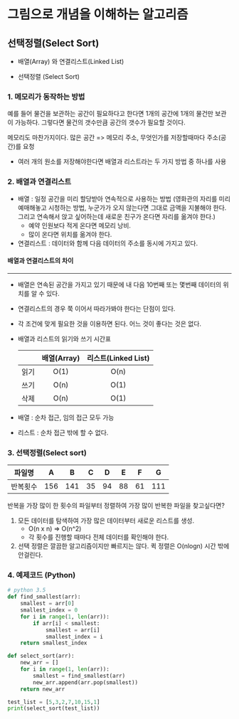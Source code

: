 # 그림으로 개념을 이해하는 알고리즘



## 선택정렬(Select Sort)

- 배열(Array) 와 연결리스트(Linked List)

- 선택정렬 (Select Sort) 



### 1. 메모리가 동작하는 방법

예를 들어 물건을 보관하는 공간이 필요하다고 한다면 1개의 공간에 1개의 물건만 보관이 가능하다. 그렇다면 물건의 갯수만큼 공간의 갯수가 필요할 것이다.

메모리도 마찬가지이다. 많은 공간 => 메모리 주소, 무엇인가를 저장할때마다 주소(공간)를 요청

- 여러 개의 원소를 저장해야한다면 배열과 리스트라는 두 가지 방법 중 하나를 사용



### 2. 배열과 연결리스트 

- 배열 : 일정 공간을 미리 할당받아 연속적으로 사용하는 방법 (영화관의 자리를 미리 예매해놓고 시청하는 방법, 누군가가 오지 않는다면 그대로 금액을 지불해야 한다. 그리고 연속해서 앉고 싶어하는데 새로운 친구가 온다면 자리를 옮겨야 한다.) 
  - 예약 인원보다 적게 온다면 메모리 낭비. 
  - 많이 온다면 위치를 옮겨야 한다.
- 연결리스트 : 데이터와 함께 다음 데이터의 주소를 동시에 가지고 있다. 

#### 배열과 연결리스트의 차이
----------

- 배열은 연속된 공간을 가지고 있기 때문에 내 다음 10번째 또는 몇번째 데이터의 위치를 알 수 있다.

- 연결리스트의 경우 쭉 이어서 따라가봐야 한다는 단점이 있다. 

- 각 조건에 맞게 필요한 것을 이용하면 된다. 어느 것이 좋다는 것은 없다.

- 배열과 리스트의 읽기와 쓰기 시간표

  |      | 배열(Array) | 리스트(Linked List) |
  | :--: | :-------: | :--------------: |
  |  읽기  |   O(1)    |       O(n)       |
  |  쓰기  |   O(n)    |       O(1)       |
  |  삭제  |   O(n)    |       O(1)       |

- 배열 : 순차 접근, 임의 접근 모두 가능

- 리스트 : 순차 접근 밖에 할 수 없다.

### 3. 선택정렬(Select sort)

| 파일명  |  A   |  B   |  C   |  D   |  E   |  F   |  G   |
| :--: | :--: | :--: | :--: | :--: | :--: | :--: | :--: |
| 반복횟수 | 156  | 141  |  35  |  94  |  88  |  61  | 111  |

반복을 가장 많이 한 횟수의 파일부터 정렬하여 가장 많이 반복한 파일을 찾고싶다면?

1. 모든 데이터를 탐색하여 가장 많은 데이터부터 새로운 리스트를 생성.
   - O(n x n) => O(n^2) 
   - 각 횟수를 진행할 때마다 전체 데이터를 확인해야 한다.
2. 선택 정렬은 깔끔한 알고리즘이지만 빠르지는 않다. 퀵 정렬은 O(nlogn) 시간 밖에 안걸린다. 



### 4. 예제코드 (Python)

```python
# python 3.5
def find_smallest(arr):
    smallest = arr[0]
    smallest_index = 0
    for i in range(1, len(arr)):
        if arr[i] < smallest:
            smallest = arr[i]
            smallest_index = i
    return smallest_index

def select_sort(arr):
    new_arr = []
    for i in range(1, len(arr)):
        smallest = find_smallest(arr)
        new_arr.append(arr.pop(smallest))
    return new_arr

test_list = [5,3,2,7,10,15,1]
print(select_sort(test_list))
```


